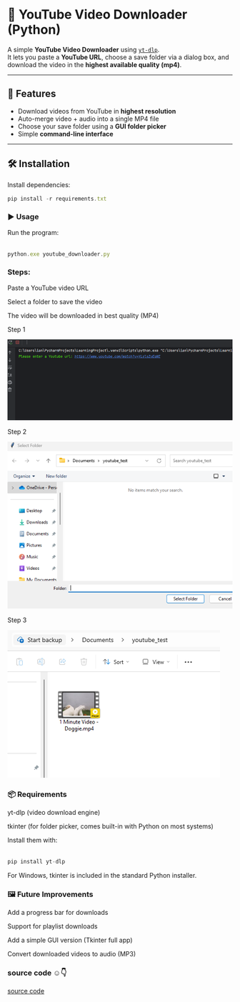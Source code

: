 # 🎥 YouTube Video Downloader (Python)

A simple **YouTube Video Downloader** using [`yt-dlp`](https://github.com/yt-dlp/yt-dlp).  
It lets you paste a **YouTube URL**, choose a save folder via a dialog box, and download the video in the **highest available quality (mp4)**.

---

## 🚀 Features
- Download videos from YouTube in **highest resolution**
- Auto-merge video + audio into a single MP4 file
- Choose your save folder using a **GUI folder picker**
- Simple **command-line interface**

---

## 🛠️ Installation

   
Install dependencies:
   
```js
pip install -r requirements.txt
```

### ▶️ Usage

Run the program:
```js

python.exe youtube_downloader.py

```


### Steps:

Paste a YouTube video URL

Select a folder to save the video

The video will be downloaded in best quality (MP4)


Step 1

<p align="center">

![image alt](https://github.com/kodjoballo/youtube_downloader/blob/main/y_d1.png?raw=true)

</p>

Step 2

<p align="center">

![image alt](https://github.com/kodjoballo/youtube_downloader/blob/main/y_d2.png?raw=true)

</p>

Step 3
<p align="center">

![image alt](https://github.com/kodjoballo/youtube_downloader/blob/main/y_d3.png?raw=true)

</p>

### 📦 Requirements

yt-dlp (video download engine)

tkinter (for folder picker, comes built-in with Python on most systems)

Install them with:
```js

pip install yt-dlp
```



For Windows, tkinter is included in the standard Python installer.

### 🖼️ Future Improvements

 Add a progress bar for downloads

 Support for playlist downloads

 Add a simple GUI version (Tkinter full app)

 Convert downloaded videos to audio (MP3)

 ### source code ☺️👇

 [source code](https://github.com/kodjoballo/youtube_downloader/blob/main/youtube_downloader.py)

